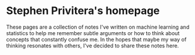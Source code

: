 # Stephen Privitera's homepage

These pages are a collection of notes I've written on machine learning and statistics to help me remember subtle arguments or how to think about concepts that constantly confuse me. In the hopes that maybe my way of thinking resonates with others, I've decided to share these notes here.
